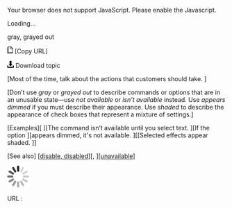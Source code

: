 Your browser does not support JavaScript. Please enable the Javascript.

Loading...

gray, grayed out

![Copy URL](gray-grayed-out_files/Copy.png) [Copy URL]

![Download](gray-grayed-out_files/Download.png)
Download topic

[Most of the time, talk about the actions that customers should take. ]

[Don’t use *gray* or *grayed out* to describe commands or options that are in an unusable state—use *not available* or *isn’t available* instead. Use *appears dimmed* if you must describe their appearance. Use *shaded* to describe the appearance of check boxes that represent a mixture of settings.]

[Examples][
][The command isn’t available until you select text.
][If the option ][appears dimmed, it's not available.
][[Selected effects appear shaded. ]]

[See also] [[disable, disabled](https://worldready.cloudapp.net/Styleguide/Read?id=2700&topicid=33643)][, ][[unavailable]](https://worldready.cloudapp.net/Styleguide/Read?id=2700&topicid=33644)

![In progress](gray-grayed-out_files/activity-large.gif)

URL :


